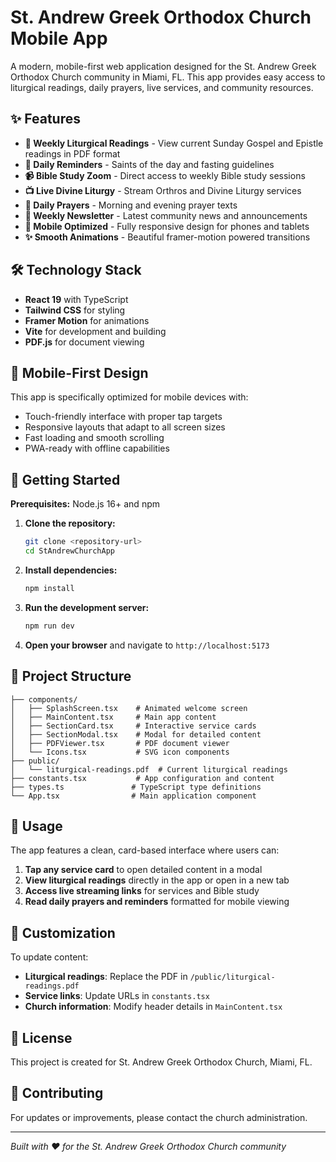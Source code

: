 # St. Andrew Greek Orthodox Church Mobile App

A modern, mobile-first web application designed for the St. Andrew Greek Orthodox Church community in Miami, FL. This app provides easy access to liturgical readings, daily prayers, live services, and community resources.

## ✨ Features

- **📖 Weekly Liturgical Readings** - View current Sunday Gospel and Epistle readings in PDF format
- **🔔 Daily Reminders** - Saints of the day and fasting guidelines
- **📹 Bible Study Zoom** - Direct access to weekly Bible study sessions
- **📺 Live Divine Liturgy** - Stream Orthros and Divine Liturgy services
- **🙏 Daily Prayers** - Morning and evening prayer texts
- **📰 Weekly Newsletter** - Latest community news and announcements
- **📱 Mobile Optimized** - Fully responsive design for phones and tablets
- **✨ Smooth Animations** - Beautiful framer-motion powered transitions

## 🛠️ Technology Stack

- **React 19** with TypeScript
- **Tailwind CSS** for styling
- **Framer Motion** for animations
- **Vite** for development and building
- **PDF.js** for document viewing

## 📱 Mobile-First Design

This app is specifically optimized for mobile devices with:

- Touch-friendly interface with proper tap targets
- Responsive layouts that adapt to all screen sizes
- Fast loading and smooth scrolling
- PWA-ready with offline capabilities

## 🚀 Getting Started

**Prerequisites:** Node.js 16+ and npm

1. **Clone the repository:**

   ```bash
   git clone <repository-url>
   cd StAndrewChurchApp
   ```

2. **Install dependencies:**

   ```bash
   npm install
   ```

3. **Run the development server:**

   ```bash
   npm run dev
   ```

4. **Open your browser** and navigate to `http://localhost:5173`

## 📁 Project Structure

```
├── components/
│   ├── SplashScreen.tsx    # Animated welcome screen
│   ├── MainContent.tsx     # Main app content
│   ├── SectionCard.tsx     # Interactive service cards
│   ├── SectionModal.tsx    # Modal for detailed content
│   ├── PDFViewer.tsx       # PDF document viewer
│   └── Icons.tsx           # SVG icon components
├── public/
│   └── liturgical-readings.pdf  # Current liturgical readings
├── constants.tsx           # App configuration and content
├── types.ts               # TypeScript type definitions
└── App.tsx                # Main application component
```

## 🎯 Usage

The app features a clean, card-based interface where users can:

1. **Tap any service card** to open detailed content in a modal
2. **View liturgical readings** directly in the app or open in a new tab
3. **Access live streaming links** for services and Bible study
4. **Read daily prayers and reminders** formatted for mobile viewing

## 🔧 Customization

To update content:

- **Liturgical readings**: Replace the PDF in `/public/liturgical-readings.pdf`
- **Service links**: Update URLs in `constants.tsx`
- **Church information**: Modify header details in `MainContent.tsx`

## 📄 License

This project is created for St. Andrew Greek Orthodox Church, Miami, FL.

## 🤝 Contributing

For updates or improvements, please contact the church administration.

---

_Built with ❤️ for the St. Andrew Greek Orthodox Church community_
